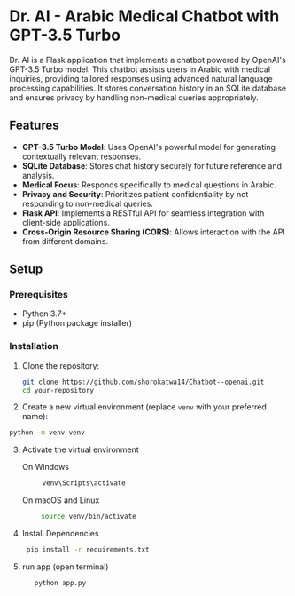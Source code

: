 # Dr. AI - Arabic Medical Chatbot with GPT-3.5 Turbo

Dr. AI is a Flask application that implements a chatbot powered by OpenAI's GPT-3.5 Turbo model. This chatbot assists users in Arabic with medical inquiries, providing tailored responses using advanced natural language processing capabilities. It stores conversation history in an SQLite database and ensures privacy by handling non-medical queries appropriately.

## Features

- **GPT-3.5 Turbo Model**: Uses OpenAI's powerful model for generating contextually relevant responses.
- **SQLite Database**: Stores chat history securely for future reference and analysis.
- **Medical Focus**: Responds specifically to medical questions in Arabic.
- **Privacy and Security**: Prioritizes patient confidentiality by not responding to non-medical queries.
- **Flask API**: Implements a RESTful API for seamless integration with client-side applications.
- **Cross-Origin Resource Sharing (CORS)**: Allows interaction with the API from different domains.

## Setup

### Prerequisites

- Python 3.7+
- pip (Python package installer)

### Installation

1. Clone the repository:
   ```bash
   git clone https://github.com/shorokatwa14/Chatbot--openai.git
   cd your-repository
   ```
2.  Create a new virtual environment (replace `venv` with your preferred name):

   ```bash
   python -m venv venv
```
3. Activate the virtual environment

   On Windows

   ```bash
        venv\Scripts\activate
   ```

     On macOS and Linux

```bash
        source venv/bin/activate
```
4. Install Dependencies
   ```bash
    pip install -r requirements.txt

    ```
5. run app (open terminal)
      ```bash
         python app.py
   ```
